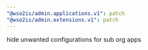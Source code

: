 ```yaml
---
"@wso2is/admin.applications.v1": patch
"@wso2is/admin.extensions.v1": patch
---
```


hide unwanted configurations for sub org apps

